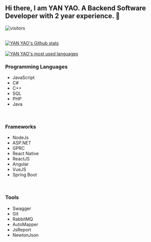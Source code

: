 ## Hi there, I am YAN YAO. A Backend Software Developer with 2 year experience. 👋

<div>

  ![visitors](https://visitor-badge.glitch.me/badge?page_id=eryanyao.visitor-badge)

</div>

<br/>

<div>
  <a href="https://github.com/eryanyao/eryanyao">
    <img src="https://my-stats-dxc5zyis5.vercel.app/api?username=eryanyao&show_icons=true&theme=gruvbox&count_private=true&hide_title=true" alt="YAN YAO's Github stats" />
  </a>
</div>

<br/>
<div>
  <a href="https://github.com/eryanyao/eryanyao">
    <img src="https://my-stats-dxc5zyis5.vercel.app/api/top-langs/?username=eryanyao&langs_count=6&layout=compact&theme=gruvbox&count_private=true&hide_title=true" alt="YAN YAO's most used languages" />
  </a>
</div>

<div align="left">

  ### Programming Languages
  - JavaScript
  - C#
  - C++
  - SQL
  - PHP
  - Java
  
</div>

<br />

<div align="left">

  ### Frameworks
  - NodeJs
  - ASP.NET
  - GPRC
  - React Native
  - ReactJS
  - Angular
  - VueJS
  - Spring Boot

</div>

<br />

<div align="left">

  ### Tools
  - Swagger
  - Git
  - RabbitMQ
  - AutoMapper
  - JsReport
  - NewtonJson

</div>

<br />

<div align="left">
</div>
